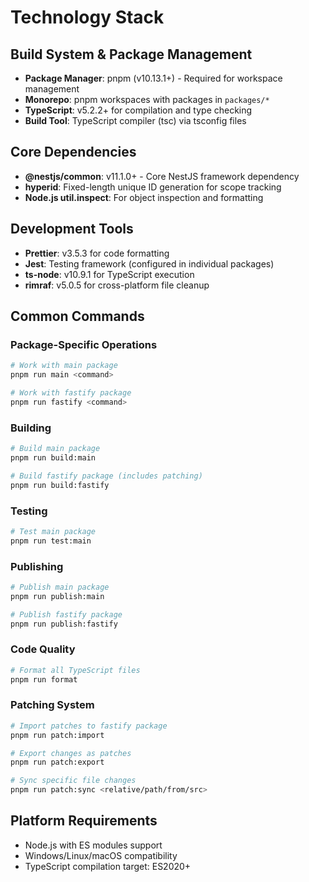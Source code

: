 # Technology Stack

## Build System & Package Management

- **Package Manager**: pnpm (v10.13.1+) - Required for workspace management
- **Monorepo**: pnpm workspaces with packages in `packages/*`
- **TypeScript**: v5.2.2+ for compilation and type checking
- **Build Tool**: TypeScript compiler (tsc) via tsconfig files

## Core Dependencies

- **@nestjs/common**: v11.1.0+ - Core NestJS framework dependency
- **hyperid**: Fixed-length unique ID generation for scope tracking
- **Node.js util.inspect**: For object inspection and formatting

## Development Tools

- **Prettier**: v3.5.3 for code formatting
- **Jest**: Testing framework (configured in individual packages)
- **ts-node**: v10.9.1 for TypeScript execution
- **rimraf**: v5.0.5 for cross-platform file cleanup

## Common Commands

### Package-Specific Operations
```bash
# Work with main package
pnpm run main <command>

# Work with fastify package  
pnpm run fastify <command>
```

### Building
```bash
# Build main package
pnpm run build:main

# Build fastify package (includes patching)
pnpm run build:fastify
```

### Testing
```bash
# Test main package
pnpm run test:main
```

### Publishing
```bash
# Publish main package
pnpm run publish:main

# Publish fastify package
pnpm run publish:fastify
```

### Code Quality
```bash
# Format all TypeScript files
pnpm run format
```

### Patching System
```bash
# Import patches to fastify package
pnpm run patch:import

# Export changes as patches
pnpm run patch:export

# Sync specific file changes
pnpm run patch:sync <relative/path/from/src>
```

## Platform Requirements

- Node.js with ES modules support
- Windows/Linux/macOS compatibility
- TypeScript compilation target: ES2020+
